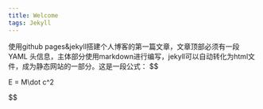 ```yaml
---
title: Welcome
tags: Jekyll
---
```


使用github pages&jekyll搭建个人博客的第一篇文章，文章顶部必须有一段 YAML 头信息，主体部分使用markdown进行编写，jekyll可以自动转化为html文件，成为静态网站的一部分。这是一段公式：
$$

E = M\dot c^2

$$